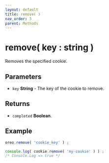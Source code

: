 ```yaml
---
layout: default
title: remove( )
nav_order: 3
parent: Methods
---
```


# remove( key : string )
Removes the specified cookie.

## Parameters
- `key` **String** - The key of the cookie to remove.

## Returns
- `completed` **Boolean**.

## Example
```js
oreo.remove( 'cookie_key' ) ;

console.log( cookie.remove( 'my-cookie' ) ) ;
/* Console.Log => true */
```
